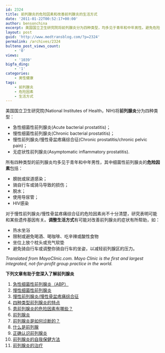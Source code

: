 ```yaml
---
id: 2324
title: 前列腺炎的危险因素和改善前列腺炎的生活方式
date: '2011-01-22T00:52:17+00:00'
author: bensonchina
excerpt: 美国国立卫生研究院将前列腺炎分为四种类型，均多见于青年和中年男性。避免危险因素有助于降低细菌性前列腺炎的患病风险，调整生活方式有助于改善症状。
layout: post
guid: 'http://www.medtransblog.com/?p=2324'
permalink: /archives/2324
bulteno_post_views_count:
    - '0'
views:
    - '1039'
bigfa_ding:
    - '1'
categories:
    - 男性健康
tags:
    - 前列腺炎
    - 危险因素
    - 生活方式
---
```


美国国立卫生研究院(National Institutes of Health，NIH)将**前列腺炎**分为四种类型：

- 急性细菌性前列腺炎(Acute bacterial prostatitis)；
- 慢性细菌性前列腺炎(Chronic bacterial prostatitis)；
- 慢性前列腺炎/慢性骨盆疼痛综合征(Chronic prostatitis/chronic pelvic pain)；
- 无症状性前列腺炎(Asymptomatic inflammatory prostatitis).

所有四种类型的前列腺炎均多见于青年和中年男性，其中细菌性前列腺炎的**危险因素**包括：

- 膀胱或尿道感染；
- 骑自行车或骑马导致的损伤；
- 脱水；
- 使用导尿管；
- HIV感染

对于慢性前列腺炎/慢性骨盆疼痛综合征的危险因素尚不十分清楚，研究表明可能和某些遗传基因有关。**调整生活方式**有可能对改善前列腺炎的症状有所帮助，如：

- 热水坐浴
- 限制或避免喝酒、喝咖啡、吃辛辣或酸性食物
- 坐位上放个枕头或充气软垫
- 避免骑自行车或调整你骑自行车的坐姿，以减轻前列腺区的压力。

*Translated from MayoClinic.com. Mayo Clinic is the first and largest integrated, not-for-profit group practice in the world.*

**下列文章有助于您深入了解前列腺炎**

1. [急性细菌性前列腺炎（ABP）](../actue-bacterial-prostatitis.html)
2. [慢性细菌性前列腺炎](../chronic-bacterial-prostatitis.html)
3. [慢性前列腺炎/慢性骨盆疼痛综合征](../%e6%85%a2%e6%80%a7%e5%89%8d%e5%88%97%e8%85%ba%e7%82%8e%e6%85%a2%e6%80%a7%e9%aa%a8%e7%9b%86%e7%96%bc%e7%97%9b%e7%bb%bc%e5%90%88%e5%be%81.html)
4. [四种类型前列腺炎的特点](../%e5%9b%9b%e7%a7%8d%e7%b1%bb%e5%9e%8b%e5%89%8d%e5%88%97%e8%85%ba%e7%82%8e%e7%9a%84%e7%89%b9%e7%82%b9.html)
5. [患前列腺炎的危险因素有哪些？](http://blog.medprober.com/prostatitis-risk-factor.html "前列腺炎的危险因素")
6. [前列腺炎](../prostatitis.html)
7. [前列腺炎是如何诊断的？](../%e5%89%8d%e5%88%97%e8%85%ba%e7%82%8e%e6%98%af%e5%a6%82%e4%bd%95%e8%af%8a%e6%96%ad%e7%9a%84%ef%bc%9f.html "前列腺炎是如何诊断的？")
8. [什么是前列腺](../%e4%bb%80%e4%b9%88%e6%98%af%e5%89%8d%e5%88%97%e8%85%ba.html)
9. [正确认识前列腺炎](../%e6%ad%a3%e7%a1%ae%e8%ae%a4%e8%af%86%e5%89%8d%e5%88%97%e8%85%ba%e7%82%8e.html)
10. [前列腺炎的自我保健方法](../%e5%89%8d%e5%88%97%e8%85%ba%e7%82%8e%e7%9a%84%e8%87%aa%e6%88%91%e4%bf%9d%e5%81%a5%e6%96%b9%e6%b3%95.html)
11. [前列腺炎的治疗](../%E5%89%8D%E5%88%97%E8%85%BA%E7%82%8E%E7%9A%84%E6%B2%BB%E7%96%97.html)